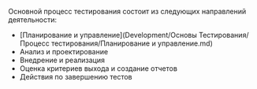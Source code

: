 Основной процесс тестирования состоит из следующих направлений деятельности:

- [Планирование и управление](Development/Основы Тестирования/Процесс тестирования/Планирование и управление.md)
- Анализ и проектирование
- Внедрение и реализация
- Оценка критериев выхода и создание отчетов
- Действия по завершению тестов

